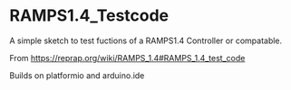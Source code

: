 # RAMPS1.4_Testcode

A simple sketch to test fuctions of a RAMPS1.4 Controller or compatable.

From https://reprap.org/wiki/RAMPS_1.4#RAMPS_1.4_test_code

Builds on platformio and arduino.ide
